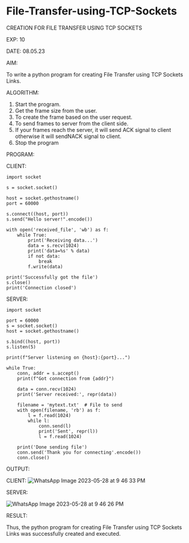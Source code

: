 # File-Transfer-using-TCP-Sockets

CREATION FOR FILE TRANSFER USING TCP SOCKETS

EXP: 10

DATE: 08.05.23

AIM:

To write a python program for creating File Transfer using TCP Sockets Links.

ALGORITHM:

1. Start the program.
2. Get the frame size from the user.
3. To create the frame based on the user request.
4. To send frames to server from the client side.
5. If your frames reach the server, it will send ACK signal to client otherwise it
will sendNACK signal to client.
6. Stop the program
 
PROGRAM:

CLIENT:

```
import socket

s = socket.socket()

host = socket.gethostname()
port = 60000

s.connect((host, port))
s.send("Hello server!".encode())

with open('received_file', 'wb') as f:
    while True:
        print('Receiving data...')
        data = s.recv(1024)
        print('data=%s' % data)
        if not data:
            break
        f.write(data)

print('Successfully got the file')
s.close()
print('Connection closed')

```
SERVER:

```
import socket 

port = 60000
s = socket.socket() 
host = socket.gethostname() 

s.bind((host, port)) 
s.listen(5)

print(f"Server listening on {host}:{port}...")

while True:
    conn, addr = s.accept()
    print(f"Got connection from {addr}")

    data = conn.recv(1024)
    print('Server received:', repr(data))

    filename = 'mytext.txt'  # File to send
    with open(filename, 'rb') as f:
        l = f.read(1024)
        while l:
            conn.send(l)
            print('Sent', repr(l))
            l = f.read(1024)

    print('Done sending file')
    conn.send('Thank you for connecting'.encode())
    conn.close()

```

OUTPUT:

CLIENT:
![WhatsApp Image 2023-05-28 at 9 46 33 PM](https://github.com/Harsayazheni/File-Transfer-using-TCP-Sockets/assets/118708467/77f9108e-2306-4886-b745-86268c63ab42)

SERVER:

![WhatsApp Image 2023-05-28 at 9 46 26 PM](https://github.com/Harsayazheni/File-Transfer-using-TCP-Sockets/assets/118708467/52993de4-ac72-4434-a9e2-dd6714c14f8e)

RESULT:

Thus, the python program for creating File Transfer using TCP Sockets Links was 
successfully created and executed.
